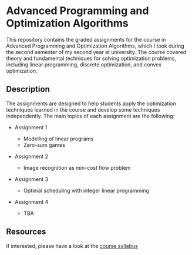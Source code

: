 # Advanced Programming and Optimization Algorithms

This repository contains the graded assignments for the course in Advanced Programming and Optimization Algorithms, which I took during the second semester of my second year at university. The course covered theory and fundamental techniques for solving optimization problems, including linear programming, discrete optimization, and convex optimization.

## Description

The assignments are designed to help students apply the optimization techniques learned in the course and develop some techniques independently. The main topics of each assignment are the following:

- Assignment 1
    - Modelling of linear programs
    - Zero-sum games

- Assignment 2
    - Image recognition as min-cost flow problem
    
- Assignment 3
    - Optimal scheduling with integer linear programming
    
- Assignment 4
    - TBA
    
## Resources 

If interested, please have a look at the [course syllabus](https://didattica.unibocconi.eu/ts/tsn_anteprima.php?cod_ins=30553&anno=2023&IdPag=6896)
    

 
